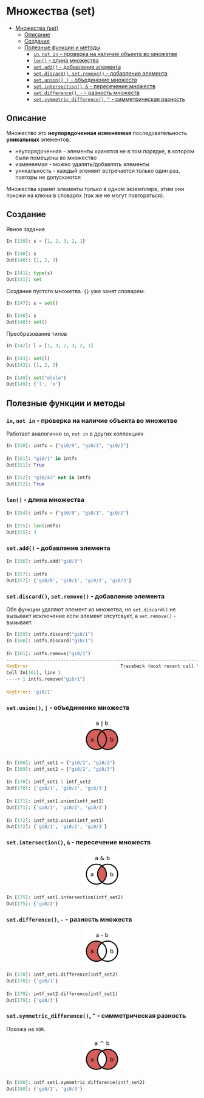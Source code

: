 # Множества (set)

- [Множества (set)](#множества-set)
  - [Описание](#описание)
  - [Создание](#создание)
  - [Полезные функции и методы](#полезные-функции-и-методы)
    - [`in`, `not in` - проверка на наличие объекта во множетве](#in-not-in---проверка-на-наличие-объекта-во-множетве)
    - [`len()` - длина множества](#len---длина-множества)
    - [`set.add()` - добавление элемента](#setadd---добавление-элемента)
    - [`set.discard()`, `set.remove()` - добавление элемента](#setdiscard-setremove---добавление-элемента)
    - [`set.union()`, `|` - объединение множеств](#setunion----объединение-множеств)
    - [`set.intersection()`, `&` - пересечение множеств](#setintersection----пересечение-множеств)
    - [`set.difference()`, `-` - разность множеств](#setdifference-----разность-множеств)
    - [`set.symmetric_difference()`, `^` - симметрическая разность](#setsymmetric_difference----симметрическая-разность)

## Описание

Множество это **неупорядоченная** **изменяемая** последовательность **уникальных** элементов.  

- неупорядоченная - элементы хранятся не в том порядке, в котором были помещены во множество
- изменяемая - можно удалять/добавлять элементы
- уникальность - каждый элемент встречается только один раз, повторы не допускаются

Множества хранят элементы только в одном экземпляре, этим они похожи на ключи в словарях (так же не могут повторяться).

## Создание

Явное задание

```python
In [139]: s = {1, 2, 3, 2, 1}

In [140]: s
Out[140]: {1, 2, 3}

In [141]: type(s)
Out[141]: set
```

Создание пустого множетва. `{}` уже занят словарем.

```python
In [147]: s = set()

In [148]: s
Out[148]: set()
```

Преобразование типов

```python
In [142]: l = [1, 3, 2, 3, 2, 1]

In [143]: set(l)
Out[143]: {1, 2, 3}

In [149]: set("ololo")
Out[149]: {'l', 'o'}
```

## Полезные функции и методы

### `in`, `not in` - проверка на наличие объекта во множетве

Работает аналогично `in`, `not in` в других коллекциях

```python
In [150]: intfs = {"gi0/0", "gi0/1", "gi0/2"}

In [151]: "gi0/1" in intfs
Out[151]: True

In [152]: "gi0/43" not in intfs
Out[152]: True
```

### `len()` - длина множества

```python
In [154]: intfs = {"gi0/0", "gi0/1", "gi0/2"}

In [155]: len(intfs)
Out[155]: 3
```

### `set.add()` - добавление элемента

```python
In [156]: intfs.add("gi0/3")

In [157]: intfs
Out[157]: {'gi0/0', 'gi0/1', 'gi0/2', 'gi0/3'}
```

### `set.discard()`, `set.remove()` - добавление элемента

Обе функции удаляют элемент из множетва, но `set.discard()` не вызывает исключение если элемент отсутсвует, а `set.remove()` - вызывает.

```python
In [159]: intfs.discard("gi0/1")
In [160]: intfs.discard("gi0/1")

In [161]: intfs.remove("gi0/1")
---------------------------------------------------------------------------
KeyError                                  Traceback (most recent call last)
Cell In[161], line 1
----> 1 intfs.remove("gi0/1")

KeyError: 'gi0/1'
```

### `set.union()`, `|` - объединение множеств

<p align="center"><img src="img/union.png" width="100" alt=""></p>

```python
In [168]: intf_set1 = {"gi0/1", "gi0/2"}
In [169]: intf_set2 = {"gi0/2", "gi0/3"}

In [170]: intf_set1 | intf_set2
Out[170]: {'gi0/1', 'gi0/2', 'gi0/3'}

In [171]: intf_set1.union(intf_set2)
Out[171]: {'gi0/1', 'gi0/2', 'gi0/3'}

In [172]: intf_set2.union(intf_set1)
Out[172]: {'gi0/1', 'gi0/2', 'gi0/3'}
```

### `set.intersection()`, `&` - пересечение множеств

<p align="center"><img src="img/intersection.png" width="100" alt=""></p>

```python
In [175]: intf_set1.intersection(intf_set2)
Out[175]: {'gi0/2'}
```

### `set.difference()`, `-` - разность множеств

<p align="center"><img src="img/difference.png" width="100" alt=""></p>

```python
In [178]: intf_set1.difference(intf_set2)
Out[178]: {'gi0/1'}

In [179]: intf_set2.difference(intf_set1)
Out[179]: {'gi0/3'}
```

### `set.symmetric_difference()`, `^` - симметрическая разность

Похожа на `XOR`.

<p align="center"><img src="img/symmetric_difference.png" width="100" alt=""></p>

```python
In [180]: intf_set1.symmetric_difference(intf_set2)
Out[180]: {'gi0/1', 'gi0/3'}
```
